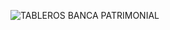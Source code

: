 ![TABLEROS BANCA PATRIMONIAL](https://lh7-eu.googleusercontent.com/chat_attachment/AHsQIID8RrrcXGdYht5SWNPr3xqdnPLu8PF3UHVAR6XBKx7cSXYgaPtdlnSt4MDgGjGocikV-ubN4q1CKlCzTLKDROxp8cXxvzZARv4gUkbb9DY7gc5jrqP6sXb2YYATYyfEzaX4vwewlgDQMazEpforvFEDfQWm3wGl-ZCC1CN9Abh45l-hlI9G6MtNl6DiXnYlmaG1x6k3ulunM7OJbGUbdjllTE9Ntz7peFg3omocbBF9jTa-5lk7e1NIOApKYQYknLAyWlx6EcthiewpPz8jNsTGT-C5JMdZe1TqYM3QFgbuCIi1yjVRob0ksmyg2e2NBQ=w512)
